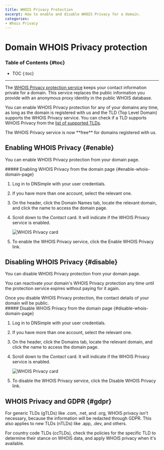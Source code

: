 ```yaml
---
title: WHOIS Privacy Protection
excerpt: How to enable and disable WHOIS Privacy for a domain.
categories:
- Whois Privacy
---
```


# Domain WHOIS Privacy protection

### Table of Contents {#toc}

* TOC
{:toc}

---

The [WHOIS Privacy protection service](/articles/what-is-whois-privacy) keeps your contact information private for a domain. This service replaces the public information you provide with an anonymous proxy identity in the public WHOIS database.

You can enable WHOIS Privacy protection for any of your domains any time, as long as the domain is registered with us and the TLD (Top Level Domain) supports the WHOIS Privacy service. You can check if a TLD supports WHOIS Privacy from the [list of supported TLDs](https://dnsimple.com/tlds).

<tip>
The WHOIS Privacy service is now **free** for domains registered with us.
</tip>


## Enabling WHOIS Privacy {#enable}

You can enable WHOIS Privacy protection from your domain page.

<div class="section-steps" markdown="1">
##### Enabling WHOIS Privacy from the domain page {#enable-whois-domain-page}

1.  Log in to DNSimple with your user credentials.
1.  If you have more than one account, select the relevant one.
1.  On the header, click the <label>Domain Names</label> tab, locate the relevant domain, and click the name to access the domain page.
1.  Scroll down to the _Contact_ card. It will indicate if the WHOIS Privacy service is enabled.

    ![WHOIS Privacy card](/files/whoisprivacy-domain-card-disabled.png)

1.  To enable the WHOIS Privacy service, click the <label>Enable WHOIS Privacy</label> link.

</div>

## Disabling WHOIS Privacy {#disable}

You can disable WHOIS Privacy protection from your domain page.

You can reactivate your domain's WHOIS Privacy protection any time until the protection service expires without paying for it again.

<warning>
Once you disable WHOIS Privacy protection, the contact details of your domain will be public.
</warning>

<div class="section-steps" markdown="1">
##### Disable WHOIS Privacy from the domain page {#disable-whois-domain-page}

1.  Log in to DNSimple with your user credentials.
1.  If you have more than one account, select the relevant one.
1.  On the header, click the <label>Domains</label> tab, locate the relevant domain, and click the name to access the domain page.
1.  Scroll down to the _Contact_ card. It will indicate if the WHOIS Privacy service is enabled.

    ![WHOIS Privacy card](/files/whoisprivacy-domain-card-enabled.png)

1.  To disable the WHOIS Privacy service, click the <label>Disable WHOIS Privacy</label> link.

</div>

## WHOIS Privacy and GDPR {#gdpr}

For generic TLDs (gTLDs) like .com, .net, and .org, WHOIS privacy isn't necessary, because the information will be redacted through GDPR. This also applies to new TLDs (nTLDs) like .app, .dev, and others.

For country code TLDs (ccTLDs), check the policies for the specific TLD to determine their stance on WHOIS data, and apply WHOIS privacy when it's available.
